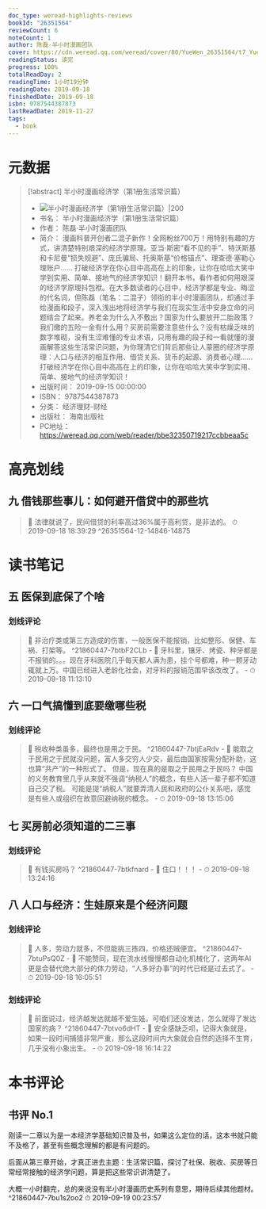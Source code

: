 ```yaml
---
doc_type: weread-highlights-reviews
bookId: "26351564"
reviewCount: 6
noteCount: 1
author: 陈磊·半小时漫画团队
cover: https://cdn.weread.qq.com/weread/cover/80/YueWen_26351564/t7_YueWen_26351564.jpg
readingStatus: 读完
progress: 100%
totalReadDay: 2
readingTime: 1小时19分钟
readingDate: 2019-09-18
finishedDate: 2019-09-18
isbn: 9787544387873
lastReadDate: 2019-11-27
tags:
  - book
---
```

# 元数据
> [!abstract] 半小时漫画经济学（第1册生活常识篇）
> - ![ 半小时漫画经济学（第1册生活常识篇）|200](https://cdn.weread.qq.com/weread/cover/80/YueWen_26351564/t7_YueWen_26351564.jpg)
> - 书名： 半小时漫画经济学（第1册生活常识篇）
> - 作者： 陈磊·半小时漫画团队
> - 简介： 漫画科普开创者二混子新作！全网粉丝700万！用特别有趣的方式，讲清楚特别艰深的经济学原理。亚当·斯密“看不见的手”、特沃斯基和卡尼曼“损失规避”、庞氏骗局、托奥斯基“价格锚点”、理查德·塞勒心理账户…… 打破经济学在你心目中高高在上的印象，让你在哈哈大笑中学到实用、简单、接地气的经济学知识！翻开本书，看作者如何用艰深的经济学原理抖包袱。在大多数读者的心目中，经济学都是专业、晦涩的代名词，但陈磊（笔名：二混子）领衔的半小时漫画团队，却通过手绘漫画和段子，深入浅出地将经济学与我们在现实生活中安身立命的问题结合了起来。养老金为什么入不敷出？国家为什么要放开二胎政策？我们缴的五险一金有什么用？买房前需要注意些什么？没有枯燥乏味的数字堆砌，没有生涩难懂的专业术语，只用有趣的段子和一看就懂的漫画解答这些生活常识问题，为你理清它们背后那些让人蒙圈的经济学原理：人口与经济的相互作用、借贷关系、货币的起源、消费者心理……打破经济学在你心目中高高在上的印象，让你在哈哈大笑中学到实用、简单、接地气的经济学知识！
> - 出版时间： 2019-09-15 00:00:00
> - ISBN： 9787544387873
> - 分类： 经济理财-财经
> - 出版社： 海南出版社
> - PC地址：https://weread.qq.com/web/reader/bbe32350719217ccbbeaa5c

# 高亮划线

## 九 借钱那些事儿：如何避开借贷中的那些坑

> 📌 法律就说了，民间借贷的利率高过36%属于高利贷，是非法的。 
> ⏱ 2019-09-18 18:39:29 ^26351564-12-14846-14875

# 读书笔记

## 五 医保到底保了个啥

### 划线评论
> 📌 非治疗类或第三方造成的伤害，一般医保不能报销，比如整形、保健、车祸、打架等。  ^21860447-7btbF2CLb
    - 💭 牙科里，镶牙、烤瓷、种牙都是不报销的。。。现在牙科医院几乎每天都人满为患，挂个号都难，种一颗牙动辄就上万。中国已经进入老龄化社会，对牙科的报销范围早该改改了。
    - ⏱ 2019-09-18 11:13:10
   
## 六 一口气搞懂到底要缴哪些税

### 划线评论
> 📌 税收种类虽多，最终也是用之于民。  ^21860447-7btjEaRdv
    - 💭 能取之于民用之于民就没问题，富人多交穷人少交，最后由国家按需分配补助，这也算“共产”的一种形式了。
但是，现在真的是取之于民用之于民吗？
中国的义务教育里几乎从来就不强调“纳税人”的概念，有些人活一辈子都不知道自己交了税。
可能是提“纳税人”就要弄清人民和政府的公仆关系吧，感觉是有些人或组织在故意回避纳税的概念。
    - ⏱ 2019-09-18 13:15:06
   
## 七 买房前必须知道的二三事

### 划线评论
> 📌 有钱买房吗？  ^21860447-7btkfnard
    - 💭 住口！！！
    - ⏱ 2019-09-18 13:24:16
   
## 八 人口与经济：生娃原来是个经济问题

### 划线评论
> 📌 人多，劳动力就多，不但能挑三拣四，价格还贼便宜。  ^21860447-7btuPsQ0Z
    - 💭 不能赞同，现在流水线慢慢都自动化机械化了，这两年AI更是会替代绝大部分的体力劳动，“人多好办事”的时代已经是过去式了。
    - ⏱ 2019-09-18 16:05:51

### 划线评论
> 📌 前面说过，经济越发达就越不爱生娃。可咱们还没发达，怎么就得了发达国家的病？  ^21860447-7btvo6dHT
    - 💭 安全感缺乏呗，记得大象就是，如果一段时间捕猎非常严重，那么这段时间内大象就会自然的选择不生育，几乎没有小象出生。
    - ⏱ 2019-09-18 16:14:22
   
# 本书评论

## 书评 No.1 
刚读一二章以为是一本经济学基础知识普及书，如果这么定位的话，这本书就只能不及格了，甚至有些概念理解的都是有问题的。

后面从第三章开始，才真正进去主题：生活常识篇，探讨了社保、税收、买房等日常经常接触的经济学问题，算是把这些常识讲清楚了。

大概一小时翻完，总的来说没有半小时漫画历史系列有意思，期待后续其他题材。 ^21860447-7bu1s2oo2
⏱ 2019-09-19 00:23:57


